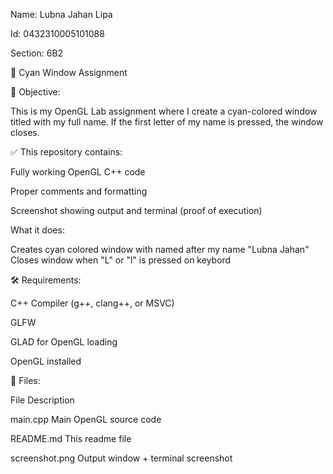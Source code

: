 Name: Lubna Jahan Lipa 

Id: 0432310005101088 

Section: 6B2

🎨 Cyan Window Assignment

📌 Objective:

This is my OpenGL Lab assignment where I create a cyan-colored window titled with my full name. If the first letter of my name is pressed, the window closes.

✅ This repository contains:

Fully working OpenGL C++ code

Proper comments and formatting

Screenshot showing output and terminal (proof of execution)

What it does:

Creates cyan colored window with named after my name "Lubna Jahan"
Closes window when "L" or "l" is pressed on keybord

🛠 Requirements:

C++ Compiler (g++, clang++, or MSVC)

GLFW

GLAD for OpenGL loading

OpenGL installed

📂 Files:

File	Description

main.cpp Main OpenGL source code

README.md	This readme file

screenshot.png	Output window + terminal screenshot

